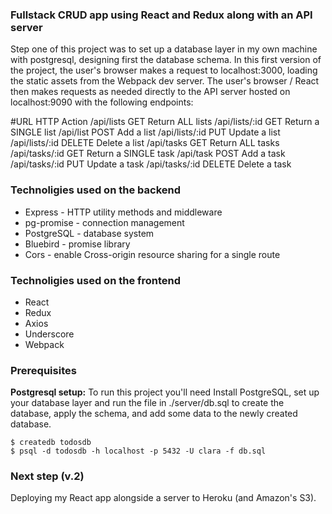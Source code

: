 
### Fullstack CRUD app using React and Redux along with an API server

Step one of this project was to set up a database layer in my own machine with postgresql, designing first the database schema.
In this first version of the project, the user's browser makes a request to localhost:3000, loading the static assets from the Webpack dev server. The user's browser / React then makes requests as needed directly to the API server hosted on localhost:9090 with the following endpoints:

#URL	            HTTP  	    Action
/api/lists	        GET	        Return ALL lists
/api/lists/:id      GET	        Return a SINGLE list
/api/list	        POST	    Add a list
/api/lists/:id	    PUT	        Update a list
/api/lists/:id	    DELETE	    Delete a list
/api/tasks	        GET	        Return ALL tasks
/api/tasks/:id      GET	        Return a SINGLE task
/api/task	        POST	    Add a task
/api/tasks/:id	    PUT	        Update a task
/api/tasks/:id	    DELETE	    Delete a task


### Technoligies used on the backend
- Express - HTTP utility methods and middleware
- pg-promise - connection management
- PostgreSQL - database system
- Bluebird - promise library
- Cors - enable Cross-origin resource sharing for a single route


### Technoligies used on the frontend
- React 
- Redux 
- Axios 
- Underscore
- Webpack


### Prerequisites
**Postgresql setup:** To run this project you'll need Install PostgreSQL, set up your database layer and run the file in ./server/db.sql to create the database, apply the schema, and add some data to the newly created database.
```
$ createdb todosdb
$ psql -d todosdb -h localhost -p 5432 -U clara -f db.sql
```

### Next step (v.2)
Deploying my React app alongside a server to Heroku (and Amazon's S3).
